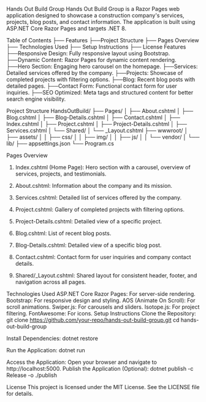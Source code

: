 Hands Out Build Group
Hands Out Build Group is a Razor Pages web application designed to showcase a construction company's services, projects, blog posts, and contact information. The application is built using ASP.NET Core Razor Pages and targets .NET 8.

Table of Contents
├── Features
├──Project Structure
├── Pages Overview
├── Technologies Used
├── Setup Instructions
├── License
Features
├──Responsive Design: Fully responsive layout using Bootstrap.
├──Dynamic Content: Razor Pages for dynamic content rendering.
├──Hero Section: Engaging hero carousel on the homepage.
├──Services: Detailed services offered by the company.
├──Projects: Showcase of completed projects with filtering options.
├──Blog: Recent blog posts with detailed pages.
├──Contact Form: Functional contact form for user inquiries.
├──SEO Optimized: Meta tags and structured content for better search engine visibility.

Project Structure
HandsOutBuild/
├── Pages/
│   ├── About.cshtml
│   ├── Blog.cshtml
│   ├── Blog-Details.cshtml
│   ├── Contact.cshtml
│   ├── Index.cshtml
│   ├── Project.cshtml
│   ├── Project-Details.cshtml
│   ├── Services.cshtml
│   └── Shared/
│       └── _Layout.cshtml
├── wwwroot/
│   ├── assets/
│   │   ├── css/
│   │   ├── img/
│   │   ├── js/
│   │   └── vendor/
│   └── lib/
├── appsettings.json
└── Program.cs
                    
Pages Overview
1. Index.cshtml (Home Page): Hero section with a carousel, overview of services, projects, and testimonials.

2. About.cshtml: Information about the company and its mission.

3. Services.cshtml: Detailed list of services offered by the company.

4. Project.cshtml: Gallery of completed projects with filtering options.

5. Project-Details.cshtml: Detailed view of a specific project.

6. Blog.cshtml: List of recent blog posts.

7. Blog-Details.cshtml: Detailed view of a specific blog post.

8. Contact.cshtml: Contact form for user inquiries and company contact details.

9. Shared/_Layout.cshtml: Shared layout for consistent header, footer, and navigation across all pages.

Technologies Used
ASP.NET Core Razor Pages: For server-side rendering.
Bootstrap: For responsive design and styling.
AOS (Animate On Scroll): For scroll animations.
Swiper.js: For carousels and sliders.
Isotope.js: For project filtering.
FontAwesome: For icons.
Setup Instructions
Clone the Repository:
git clone https://github.com/your-repo/hands-out-build-group.git
cd hands-out-build-group
                            
Install Dependencies:
dotnet restore
                            
Run the Application:
dotnet run
                            
Access the Application: Open your browser and navigate to http://localhost:5000.
Publish the Application (Optional):
dotnet publish -c Release -o ./publish
                            
License
This project is licensed under the MIT License. See the LICENSE file for details.
